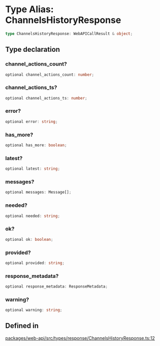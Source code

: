 # Type Alias: ChannelsHistoryResponse

```ts
type ChannelsHistoryResponse: WebAPICallResult & object;
```

## Type declaration

### channel\_actions\_count?

```ts
optional channel_actions_count: number;
```

### channel\_actions\_ts?

```ts
optional channel_actions_ts: number;
```

### error?

```ts
optional error: string;
```

### has\_more?

```ts
optional has_more: boolean;
```

### latest?

```ts
optional latest: string;
```

### messages?

```ts
optional messages: Message[];
```

### needed?

```ts
optional needed: string;
```

### ok?

```ts
optional ok: boolean;
```

### provided?

```ts
optional provided: string;
```

### response\_metadata?

```ts
optional response_metadata: ResponseMetadata;
```

### warning?

```ts
optional warning: string;
```

## Defined in

[packages/web-api/src/types/response/ChannelsHistoryResponse.ts:12](https://github.com/slackapi/node-slack-sdk/blob/c15385ef93ccdde9702f52f7d1f445999203d794/packages/web-api/src/types/response/ChannelsHistoryResponse.ts#L12)
